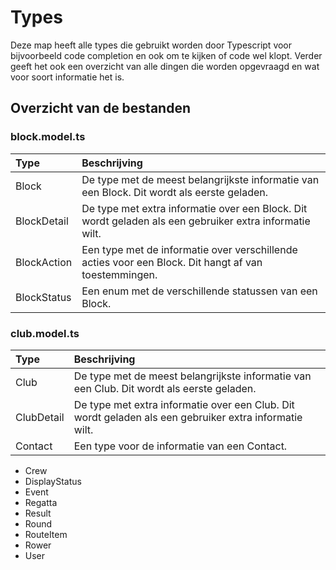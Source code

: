 # Types

Deze map heeft alle types die gebruikt worden door Typescript voor bijvoorbeeld code completion en ook om te kijken of code wel klopt. Verder geeft het ook een overzicht van alle dingen die worden opgevraagd en wat voor soort informatie het is.

## Overzicht van de bestanden
### block.model.ts
| Type | Beschrijving |
|:--|:--|
| Block | De type met de meest belangrijkste informatie van een Block. Dit wordt als eerste geladen. |
| BlockDetail | De type met extra informatie over een Block. Dit wordt geladen als een gebruiker extra informatie wilt. |
| BlockAction | Een type met de informatie over verschillende acties voor een Block. Dit hangt af van toestemmingen. |
| BlockStatus | Een enum met de verschillende statussen van een Block. |

### club.model.ts
| Type | Beschrijving |
|:--|:--|
| Club | De type met de meest belangrijkste informatie van een Club. Dit wordt als eerste geladen. |
| ClubDetail | De type met extra informatie over een Club. Dit wordt geladen als een gebruiker extra informatie wilt. |
| Contact | Een type voor de informatie van een Contact. |

- Crew
- DisplayStatus
- Event
- Regatta
- Result
- Round
- RouteItem
- Rower
- User